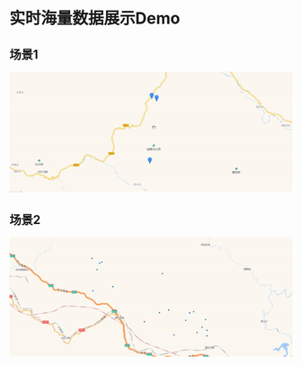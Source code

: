 实时海量数据展示Demo
===================

场景1
---------------------

![海量数据点分批显示](images/data1.gif)


场景2
------------------------

![](images/data2.gif)
